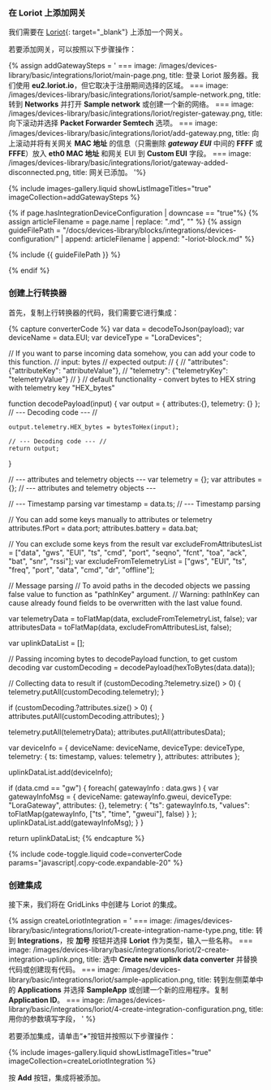 ### 在 Loriot 上添加网关

我们需要在 [Loriot](https://loriot.io){: target="_blank"} 上添加一个网关。

若要添加网关，可以按照以下步骤操作：

{% assign addGatewaySteps = '
    ===
        image: /images/devices-library/basic/integrations/loriot/main-page.png,
        title: 登录 Loriot 服务器。我们使用 **eu2.loriot.io**，但它取决于注册期间选择的区域。
    ===
        image: /images/devices-library/basic/integrations/loriot/sample-network.png,
        title: 转到 **Networks** 并打开 **Sample network** 或创建一个新的网络。
    ===
        image: /images/devices-library/basic/integrations/loriot/register-gateway.png,
        title: 向下滚动并选择 **Packet Forwarder Semtech** 选项。
    ===
        image: /images/devices-library/basic/integrations/loriot/add-gateway.png,
        title: 向上滚动并将有关网关 **MAC 地址** 的信息（只需删除 ***gateway EUI*** 中间的 **FFFF** 或 **FFFE**）放入 **eth0 MAC 地址** 和网关 EUI 到 **Custom EUI** 字段。
    ===
        image: /images/devices-library/basic/integrations/loriot/gateway-added-disconnected.png,
        title: 网关已添加。
'%}

{% include images-gallery.liquid showListImageTitles="true" imageCollection=addGatewaySteps %}

{% if page.hasIntegrationDeviceConfiguration | downcase == "true"%}
{% assign articleFilename = page.name |  replace: ".md", "" %}
{% assign guideFilePath = "/docs/devices-library/blocks/integrations/devices-configuration/" | append: articleFilename | append: "-loriot-block.md" %}

{% include {{ guideFilePath }} %}

{% endif %}

### 创建上行转换器

首先，复制上行转换器的代码，我们需要它进行集成：

{% capture converterCode %}
var data = decodeToJson(payload);
var deviceName = data.EUI;
var deviceType = "LoraDevices";

// If you want to parse incoming data somehow, you can add your code to this function.
// input: bytes 
// expected output: 
//  {
//    "attributes": {"attributeKey": "attributeValue"},
//    "telemetry": {"telemetryKey": "telemetryValue"}
//  }
// default functionality - convert bytes to HEX string with telemetry key "HEX_bytes"

function decodePayload(input) {
    var output = { attributes:{}, telemetry: {} };
    // --- Decoding code --- //
    
    output.telemetry.HEX_bytes = bytesToHex(input);
    
    // --- Decoding code --- //
    return output;
}

// --- attributes and telemetry objects ---
var telemetry = {};
var attributes = {};
// --- attributes and telemetry objects ---

// --- Timestamp parsing
var timestamp = data.ts;
// --- Timestamp parsing

// You can add some keys manually to attributes or telemetry
attributes.fPort = data.port;
attributes.battery = data.bat;

// You can exclude some keys from the result
var excludeFromAttributesList = ["data", "gws", "EUI", "ts", "cmd", "port", "seqno", "fcnt", "toa", "ack", "bat", "snr", "rssi"];
var excludeFromTelemetryList = ["gws", "EUI", "ts", "freq", "port", "data", "cmd", "dr", "offline"];

// Message parsing
// To avoid paths in the decoded objects we passing false value to function as "pathInKey" argument.
// Warning: pathInKey can cause already found fields to be overwritten with the last value found.

var telemetryData = toFlatMap(data, excludeFromTelemetryList, false);
var attributesData = toFlatMap(data, excludeFromAttributesList, false);

var uplinkDataList = [];

// Passing incoming bytes to decodePayload function, to get custom decoding
var customDecoding = decodePayload(hexToBytes(data.data));

// Collecting data to result
if (customDecoding.?telemetry.size() > 0) {
    telemetry.putAll(customDecoding.telemetry);
}

if (customDecoding.?attributes.size() > 0) {
    attributes.putAll(customDecoding.attributes);
}

telemetry.putAll(telemetryData);
attributes.putAll(attributesData);

var deviceInfo = {
    deviceName: deviceName,
    deviceType: deviceType,
    telemetry: {
        ts: timestamp, 
        values: telemetry
    },
    attributes: attributes
};

uplinkDataList.add(deviceInfo);

if (data.cmd == "gw") {
    foreach( gatewayInfo : data.gws ) {
        var gatewayInfoMsg = {
            deviceName: gatewayInfo.gweui,
            deviceType: "LoraGateway",
            attributes: {},
            telemetry: {
                "ts": gatewayInfo.ts,
                "values": toFlatMap(gatewayInfo, ["ts", "time", "gweui"], false)
            }
        };
        uplinkDataList.add(gatewayInfoMsg);
    }
}

return uplinkDataList;
{% endcapture %}

{% include code-toggle.liquid code=converterCode params="javascript|.copy-code.expandable-20" %}

### 创建集成

接下来，我们将在 GridLinks 中创建与 Loriot 的集成。


{% assign createLoriotIntegration = '
    ===
        image: /images/devices-library/basic/integrations/loriot/1-create-integration-name-type.png,
        title: 转到 **Integrations**，按 **加号** 按钮并选择 **Loriot** 作为类型，输入一些名称。
    ===
        image: /images/devices-library/basic/integrations/loriot/2-create-integration-uplink.png,
        title: 选中 **Create new uplink data converter** 并替换代码或创建现有代码。
    ===
        image: /images/devices-library/basic/integrations/loriot/sample-application.png,
        title: 转到左侧菜单中的 **Applications** 并选择 **SampleApp** 或创建一个新的应用程序。复制 **Application ID**。
    ===
        image: /images/devices-library/basic/integrations/loriot/4-create-integration-configuration.png,
        title: 用你的参数填写字段，
'
%}

若要添加集成，请单击“**+**”按钮并按照以下步骤操作：

{% include images-gallery.liquid showListImageTitles="true" imageCollection=createLoriotIntegration %} 

按 **Add** 按钮，集成将被添加。